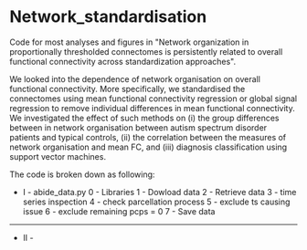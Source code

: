 # Network_standardisation 

Code for most analyses and figures in "Network organization in proportionally thresholded connectomes is persistently related to overall functional connectivity across standardization approaches".

We looked into the dependence of network organisation on overall functional connectivity. More specifically, we standardised the connectomes using mean functional connectivity regression or global signal regression to remove individual differences in mean functional connectivity. We investigated the effect of such methods on (i) the group differences between in network organisation between autism spectrum disorder patients and typical controls, (ii) the correlation between the measures of network organisation and mean FC, and (iii) diagnosis classification using support vector machines. 

The code is broken down as following:

- I - abide_data.py
  0 - Libraries
  1 - Dowload data
  2 - Retrieve data
  3 - time series inspection
  4 - check parcellation process
  5 - exclude ts causing issue
  6 - exclude remaining pcps = 0
  7 - Save data
    
--------------------------------------
 - II - 


